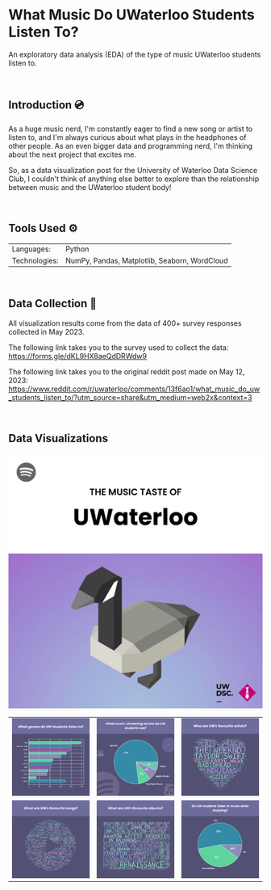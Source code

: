 # What Music Do UWaterloo Students Listen To?

An exploratory data analysis (EDA) of the type of music UWaterloo students listen to.

<br>

## Introduction :cd:

As a huge music nerd, I'm constantly eager to find a new song or artist to listen to, and I'm always curious about what plays in the headphones of other people. As an even bigger data and programming nerd, I'm thinking about the next project that excites me.

So, as a data visualization post for the University of Waterloo Data Science Club, I couldn't think of anything else better to explore than the relationship between music and the UWaterloo student body!

<br>

## Tools Used :gear:

<table>
    <tr>
        <td> Languages: </td>
        <td> Python </td>
    </tr>
    <tr>
        <td> Technologies: </td>
        <td> NumPy, Pandas, Matplotlib, Seaborn, WordCloud</td>
    </tr>
</table>
<br>

## Data Collection :file_folder:

All visualization results come from the data of 400+ survey responses collected in May 2023.

The following link takes you to the survey used to collect the data:
https://forms.gle/dKL9HX8aeQdDRWdw9

The following link takes you to the original reddit post made on May 12, 2023:
https://www.reddit.com/r/uwaterloo/comments/13f6ao1/what_music_do_uw_students_listen_to/?utm_source=share&utm_medium=web2x&context=3

<br>

## Data Visualizations
<p align="center">
<img src="./visualizations/final-post/1.png" alt="Image 1" width="600">
</p>

<table>
  <tr>
    <td align="center">
      <img src="./visualizations/final-post/2.png" alt="Image 1" width="300">
      <br>
    </td>
    <td align="center">
      <img src="./visualizations/final-post/3.png" alt="Image 2" width="300">
      <br>
    </td>
    <td align="center">
      <img src="./visualizations/final-post/4.png" alt="Image 3" width="300">
      <br>
    </td>
  </tr>
  <tr>
    <td align="center">
      <img src="./visualizations/final-post/5.png" alt="Image 4" width="300">
      <br>
    </td>
    <td align="center">
      <img src="./visualizations/final-post/6.png" alt="Image 5" width="300">
      <br>
    </td>
    <td align="center">
      <img src="./visualizations/final-post/7.png" alt="Image 6" width="300">
      <br>
    </td>
  </tr>
</table>